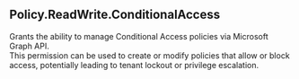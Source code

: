 ## Policy.ReadWrite.ConditionalAccess

Grants the ability to manage Conditional Access policies via Microsoft Graph API.  
This permission can be used to create or modify policies that allow or block access, potentially leading to tenant lockout or privilege escalation.
